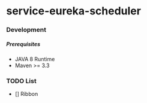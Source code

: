 # service-eureka-scheduler

### Development

##### Prerequisites
* JAVA 8 Runtime
* Maven >= 3.3

### TODO List
- [] Ribbon